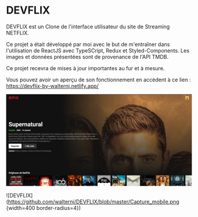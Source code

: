 # DEVFLIX

DEVFLIX est un Clone de l'interface utilisateur du site de Streaming NETFLIX.

Ce projet a était développé par moi avec le but de m'entraîner dans l'utilisation de ReactJS avec TypeSCript, Redux et Styled-Components.
Les images et données présentées sont de provenance de l'API TMDB.

Ce projet recevra de mises à jour importantes au fur et à mesure. 

Vous pouvez avoir un aperçu de son fonctionnement en accèdent à ce lien : https://devflix-by-walternj.netlify.app/


![DEVFLIX](https://github.com/walternj/DEVFLIX/blob/master/Capture.PNG)

![DEVFLIX](https://github.com/walternj/DEVFLIX/blob/master/Capture_mobile.png {width=400 border-radius=4})
